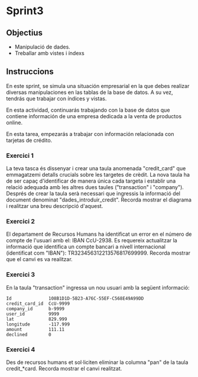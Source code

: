 # Sprint3

## Objectius
- Manipulació de dades.
- Treballar amb vistes i índexs


## Instruccions
En este sprint, se simula una situación empresarial en la que debes realizar diversas manipulaciones en las tablas de la base de datos. A su vez, tendrás que trabajar con índices y vistas. 

En esta actividad, continuarás trabajando con la base de datos que contiene información de una empresa dedicada a la venta de productos online. 

En esta tarea, empezarás a trabajar con información relacionada con tarjetas de crédito.



### Exercici 1
La teva tasca és dissenyar i crear una taula anomenada "credit_card" que emmagatzemi detalls crucials sobre les targetes de crèdit. La nova taula ha de ser capaç d'identificar de manera única cada targeta i establir una relació adequada amb les altres dues taules ("transaction" i "company"). Després de crear la taula serà necessari que ingressis la informació del document denominat "dades_introduir_credit". Recorda mostrar el diagrama i realitzar una breu descripció d'aquest.


### Exercici 2
El departament de Recursos Humans ha identificat un error en el número de compte de l'usuari amb el: IBAN CcU-2938. Es requereix actualitzar la informació que identifica un compte bancari a nivell internacional (identificat com "IBAN"): TR323456312213576817699999. Recorda mostrar que el canvi es va realitzar.


### Exercici 3
En la taula "transaction" ingressa un nou usuari amb la següent informació:

```
Id	            108B1D1D-5B23-A76C-55EF-C568E49A99DD
credit_card_id	CcU-9999
company_id	    b-9999
user_id	        9999
lat	            829.999
longitude	    -117.999
amount	        111.11
declined	    0
```

### Exercici 4
Des de recursos humans et sol·liciten eliminar la columna "pan" de la taula credit_*card. Recorda mostrar el canvi realitzat.